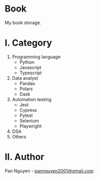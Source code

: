 # Book
My book storage. 
# I. Category
1. Programming language
   - Python
   - Javascript
   - Typescript
2. Data analyst
   - Pandas
   - Polars
   - Dask
4. Automation testing
   - Jest
   - Cypress
   - Pytest
   - Selenium
   - Playwright
5. DSA
6. Others

# II. Author
Pan Nguyen - pannguyen2001@gmail.com
